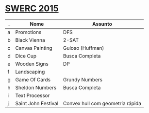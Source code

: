 [SWERC 2015](http://codeforces.com/gym/101128)
================

 . | Nome | Assunto
---|--- | ---
a |Promotions          | DFS
b |Black Vienna        | 2-SAT
c |Canvas Painting     | Guloso (Huffman)
d |Dice Cup            | Busca Completa
e |Wooden Signs        | DP
f |Landscaping         |
g |Game Of Cards       | Grundy Numbers
h |Sheldon Numbers     | Busca Completa
i |Text Processor      |
j |Saint John Festival | Convex hull com geometria rápida
